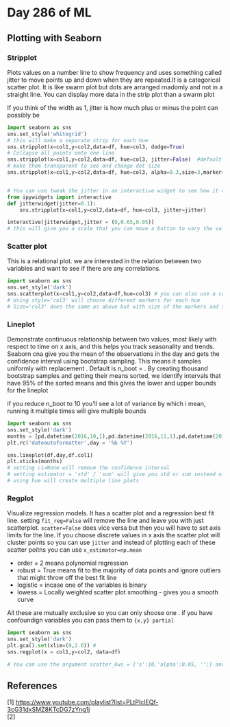 # Day 286 of ML 

## Plotting with Seaborn


### Stripplot

Plots values on a number line to show frequency and uses something called jitter to move points up and down when they are repeated.It is a categorical scatter plot. It is like swarm plot but dots are arranged rnadomly and not in a straight line. You can display more data in the strip plot than a swarm plot

If you think of the width as 1, jitter is how much plus or minus the point can possibly be

```python
import seaborn as sns
sns.set_style('whitegrid')
# this will make a separate strip for each hue
sns.stripplot(x=col1,y=col2,data=df, hue=col3, dodge=True) 
# Collapse all points onto one line
sns.stripplot(x=col1,y=col2,data=df, hue=col3, jitter=False)  #default is 0.1
# make them transparent to see and change dot size
sns.stripplot(x=col1,y=col2,data=df, hue=col3, alpha=0.3,size=3,marker="*") 


# You can use tweak the jitter in an interactive widget to see how it changes 
from ipywidgets import interactive
def jitterwidget(jitter=0.1):
    sns.stripplot(x=col1,y=col2,data=df, hue=col3, jitter=jitter) 

interactive(jitterwidget,jitter = (0,0.65,0.05))
# this will give you a scale that you can move a button to vary the value 

```



### Scatter plot

This is a relational plot. we are interested in the relation between two variables and want to see if there are any correlations. 

```python
import seaborn as sns
sns.set_style('dark')
sns.scatterplot(x=col1,y=col2,data=df,hue=col3) # you can also use a continuous variable for hue
# Using style='col3' will choose different markers for each hue 
# Size='col3' does the same as above but with size of the markers and then modify with sizes = [] to provide a list 

```



### Lineplot

Demonstrate continuous relationship between two values, most likely with respect to time on x axis, and this helps you track seasonality and trends. 
Seaborn cna give you the mean of the observations in the day and gets the confidence interval using bootstrap sampling. This means it samples uniformly with replacement . Default is n_boot =  . By creating thousand bootstrap samples and getting their means sorted, we identify intervals that have 95% of the sorted means and this gives the lower and upper bounds for the lineplot 

if you reduce n_boot to 10 you'll see a lot of variance by which i mean, running it multiple times will give multiple bounds 

```python
import seaborn as sns
sns.set_style('dark')
months = [pd.datetime(2016,10,1),pd.datetime(2016,11,1),pd.datetime(2016,12,1)]
plt.rc('dateautoformatter',day = '%b %Y')

sns.lineplot(df.day,df.col1)
plt.xticks(months)
# setting ci=None will remove the confidence interval 
# setting estimator = 'std' / 'sum' will give you std or sum instead of mean
# using hue will create multiple line plots 

```





### Regplot

Visualize regression models. It has a scatter plot and a regression best fit line. setting `fit_reg=False` will remove the line and leave you with just scatterplot. `scatter=False` does vice versa but then you will have to set axis limits for the line. If you choose discrete values in x axis the scatter plot will cluster points so you can use `jitter` and instead of plotting each of these scatter poitns you can use `x_estimator=np.mean`

* order = 2  means polynomial regression 
* robust = True means fit to the majority of data points and ignore outliers that might throw off the best fit line 
* logistic = incase one of the variables is binary
* lowess = Locally weighted scatter plot smoothing - gives you a smooth curve 

All these are mutually exclusive so you can only shoose one . if you have confoundign variables you can pass them to `{x,y} partial` 

```python
import seaborn as sns
sns.set_style('dark')
plt.gca().set(xlim=(0,2.6)) # 
sns.regplot(x = col1,y=col2, data=df)

# You can use the argument scatter_kws = {'s':10,'alpha':0.05, '':} and line_kws = {}

```






**References**
------------
[1]  https://www.youtube.com/playlist?list=PLtPIclEQf-3cG31dxSMZ8KTcDG7zYng1j   
[2]